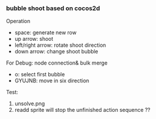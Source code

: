 <h3>bubble shoot based on cocos2d</h3>

Operation
<ul>
	<li>space: generate new row</li>
	<li>up arrow: shoot</li>
	<li>left/right arrow: rotate shoot direction</li>
	<li>down arrow: change shoot bubble</li>
</ul>

For Debug: node connection& bulk merge
<ul>
	<li>o: select first bubble</li>
	<li>GYUJNB: move in six direction</li>
</ul>


Test:
1. unsolve.png
2. readd sprite will stop the unfinished action sequence ??
